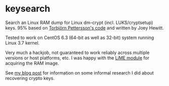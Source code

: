 keysearch
=========

Search an Linux RAM dump for Linux dm-crypt (incl. LUKS/cryptsetup) keys. 95% based on [Torbjörn Pettersson's code](http://events.ccc.de/camp/2007/Fahrplan/attachments/1300-Cryptokey_forensics_A.pdf) and written by Joey Hewitt.

Tested to work on CentOS 6.3 (64-bit as well as 32-bit) system running Linux 3.7 kernel.

Very much a hackjob, not guaranteed to work reliably across multiple versions or host platforms, etc.  I was happy with the [LiME module](http://code.google.com/p/lime-forensics/) for acquiring the RAM image.

See [my blog post](http://blog.joeyhewitt.com/2012/12/cold-boot-android-phone/) for information on some informal research I did about recovering crypto keys.
